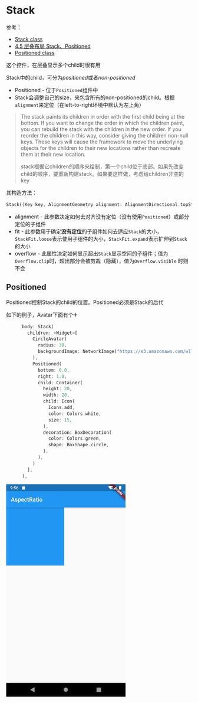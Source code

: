 # Stack

参考：

+ [Stack class](https://api.flutter.dev/flutter/widgets/Stack-class.html)
+ [4.5 层叠布局 Stack、Positioned](https://book.flutterchina.club/chapter4/stack.html)
+ [Positioned class](https://api.flutter.dev/flutter/widgets/Positioned-class.html)

这个控件，在层叠显示多个child时很有用

Stack中的child，可分为*positioned*或者*non-positioned*

+ Positioned - 位于`Positioned`组件中
+ Stack会调整自己的size，来包含所有的non-positioned的child。根据`alignment`来定位（在left-to-right环境中默认为左上角）

> The stack paints its children in order with the first child being at the bottom. If you want to change the order in which the children paint, you can rebuild the stack with the children in the new order. If you reorder the children in this way, consider giving the children non-null keys. These keys will cause the framework to move the underlying objects for the children to their new locations rather than recreate them at their new location.
>
> stack根据它children的顺序来绘制，第一个child位于底部。如果先改变child的顺序，要重新构建stack。如果要这样做，考虑给children非空的key

其构造方法：

```dart
Stack({Key key, AlignmentGeometry alignment: AlignmentDirectional.topStart, TextDirection textDirection, StackFit fit: StackFit.loose, Overflow overflow: Overflow.clip, List<Widget> children: const [] })
```

+ alignment - 此参数决定如何去对齐没有定位（没有使用`Positioned`）或部分定位的子组件
+ fit - 此参数用于确定**没有定位**的子组件如何去适应`Stack`的大小，`StackFit.loose`表示使用子组件的大小，`StackFit.expand`表示扩伸到`Stack`的大小
+ overflow - 此属性决定如何显示超出`Stack`显示空间的子组件；值为`Overflow.clip`时，超出部分会被剪裁（隐藏），值为`Overflow.visible` 时则不会



## Positioned

Positioned控制Stack的child的位置。Positioned必须是Stack的后代

如下的例子，Avatar下面有个➕

```dart
      body: Stack(
        children: <Widget>[
          CircleAvatar(
            radius: 30,
            backgroundImage: NetworkImage("https://s3.amazonaws.com/wll-community-production/images/no-avatar.png"),
          ),
          Positioned(
            bottom: 0.0,
            right: 1.0,
            child: Container(
              height: 20,
              width: 20,
              child: Icon(
                Icons.add,
                color: Colors.white,
                size: 15,
              ),
              decoration: BoxDecoration(
                color: Colors.green,
                shape: BoxShape.circle,
              ),
            ),
          )
        ],
      ),
```

![005](https://github.com/winfredzen/Android-Basic/blob/master/Flutter/images/005.png)

























